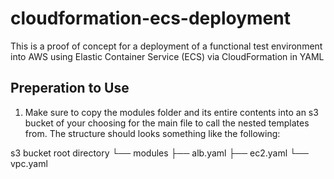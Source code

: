 # cloudformation-ecs-deployment
This is a proof of concept for a deployment of a functional test environment into AWS using Elastic Container Service (ECS) via CloudFormation in YAML

## Preperation to Use
1) Make sure to copy the modules folder and its entire contents into an s3 bucket of your choosing for the main file to call the nested templates from. The structure should looks something like the following:

s3 bucket root directory
└── modules
    ├── alb.yaml
    ├── ec2.yaml
    └── vpc.yaml